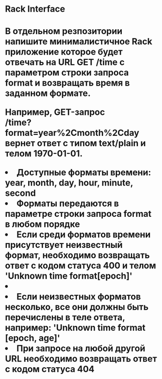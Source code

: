 <h1>Rack Interface<h1>

<p>
В отдельном резпозитории напишите минималистичное Rack приложение которое будет отвечать на  
URL GET /time
с параметром строки запроса format и возвращать время в заданном формате. 

Например, GET-запрос  
/time?format=year%2Cmonth%2Cday
вернет ответ с типом text/plain и телом 1970-01-01.
</p>

<li>Доступные форматы времени: year, month, day, hour, minute, second</li>
<li>Форматы передаются в параметре строки запроса format в любом порядке</li>
<li>Если среди форматов времени присутствует неизвестный формат, необходимо возвращать ответ с кодом статуса 400 и телом 'Unknown time format[epoch]'<li>
<li>Если неизвестных форматов несколько, все они должны быть перечислены в теле ответа, например: 'Unknown time format [epoch, age]'</li>
<li>При запросе на любой другой URL необходимо возвращать ответ с кодом статуса 404</li>
